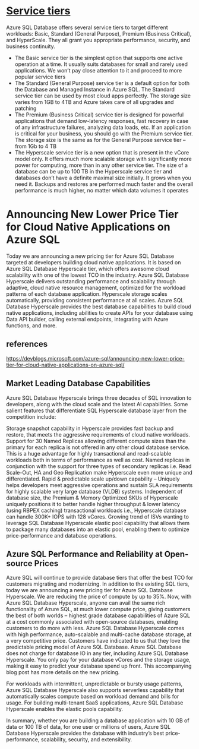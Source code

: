 
# **[Service tiers](https://blog.devart.com/what-is-azure-sql.html)**

Azure SQL Database offers several service tiers to target different workloads: Basic, Standard (General Purpose), Premium (Business Critical), and HyperScale. They all grant you appropriate performance, security, and business continuity.

- The Basic service tier is the simplest option that supports one active operation at a time. It usually suits databases for small and rarely used applications. We won’t pay close attention to it and proceed to more popular service tiers
- The Standard (General Purpose) service tier is a default option for both the Database and Managed Instance in Azure SQL. The Standard service tier can be used by most cloud apps perfectly. The storage size varies from 1GB to 4TB and Azure takes care of all upgrades and patching
- The Premium (Business Critical) service tier is designed for powerful applications that demand low-latency responses, fast recovery in case of any infrastructure failures, analyzing data loads, etc. If an application is critical for your business, you should go with the Premium service tier. The storage size is the same as for the General Purpose service tier – from 1Gb to 4 TB
- The Hyperscale service tier is a new option that is present in the vCore model only. It offers much more scalable storage with significantly more power for computing, more than in any other service tier. The size of a database can be up to 100 TB in the Hyperscale service tier and databases don’t have a definite maximal size initially. It grows when you need it. Backups and restores are performed much faster and the overall performance is much higher, no matter which data volumes it operates

<!-- https://azure.microsoft.com/en-us/pricing/details/azure-sql-database/single/ -->
# Announcing New Lower Price Tier for Cloud Native Applications on Azure SQL

Today we are announcing a new pricing tier for Azure SQL Database targeted at developers building cloud native applications. It is based on Azure SQL Database Hyperscale tier, which offers awesome cloud scalability with one of the lowest TCO in the industry. Azure SQL Database Hyperscale delivers outstanding performance and scalability through adaptive, cloud native resource management, optimized for the workload patterns of each database application. Hyperscale storage scales automatically, providing consistent performance at all scales. Azure SQL Database Hyperscale provides the best database capabilities to build cloud native applications, including abilities to create APIs for your database using Data API builder, calling external endpoints, integrating with Azure functions, and more.

## references

<https://devblogs.microsoft.com/azure-sql/announcing-new-lower-price-tier-for-cloud-native-applications-on-azure-sql/>

## Market Leading Database Capabilities

Azure SQL Database Hyperscale brings three decades of SQL innovation to developers, along with the cloud scale and the latest AI capabilities. Some salient features that differentiate SQL Hyperscale database layer from the competition include:

Storage snapshot capability in Hyperscale provides fast backup and restore, that meets the aggressive requirements of cloud native workloads. Support for 30 Named Replicas allowing different compute sizes than the primary for each replica is not offered in any other cloud database service. This is a huge advantage for highly transactional and read-scalable workloads both in terms of performance as well as cost.
Named replicas in conjunction with the support for three types of secondary replicas i.e. Read Scale-Out, HA and Geo Replication make Hyperscale even more unique and differentiated.
Rapid & predictable scale up/down capability – Uniquely helps developers meet aggressive operations and sustain SLA requirements for highly scalable very large database (VLDB) systems.
Independent of database size, the Premium & Memory Optimized SKUs of Hyperscale uniquely positions it to better handle higher throughput & lower latency (using RBPEX caching) transactional workloads i.e., Hyperscale database can handle 300K+ IOPS with 128 vCores.
Growing trend of ISVs wanting to leverage SQL Database Hyperscale elastic pool capability that allows them to package many databases into an elastic pool, enabling them to optimize price-performance and database operations.

## Azure SQL Performance and Reliability at Open-source Prices

Azure SQL will continue to provide database tiers that offer the best TCO for customers migrating and modernizing. In addition to the existing SQL tiers, today we are announcing a new pricing tier for Azure SQL Database Hyperscale. We are reducing the price of compute by up to 35%. Now, with Azure SQL Database Hyperscale, anyone can avail the same rich functionality of Azure SQL, at much lower compute price, giving customers the best of both worlds – highest grade database capabilities of Azure SQL at a cost commonly associated with open-source databases, enabling customers to do more with less. Azure SQL Database Hyperscale comes with high performance, auto-scalable and multi-cache database storage, at a very competitive price. Customers have indicated to us that they love the predictable pricing model of Azure SQL Database. Azure SQL Database does not charge for database IO in any tier, including Azure SQL Database Hyperscale. You only pay for your database vCores and the storage usage, making it easy to predict your database spend up front. This accompanying blog post has more details on the new pricing.

For workloads with intermittent, unpredictable or bursty usage patterns, Azure SQL Database Hyperscale also supports serverless capability that automatically scales compute based on workload demand and bills for usage. For building multi-tenant SaaS applications, Azure SQL Database Hyperscale enables the elastic pools capability.

In summary, whether you are building a database application with 10 GB of data or 100 TB of data, for one user or millions of users, Azure SQL Database Hyperscale provides the database with industry’s best price-performance, scalability, security, and extensibility.
